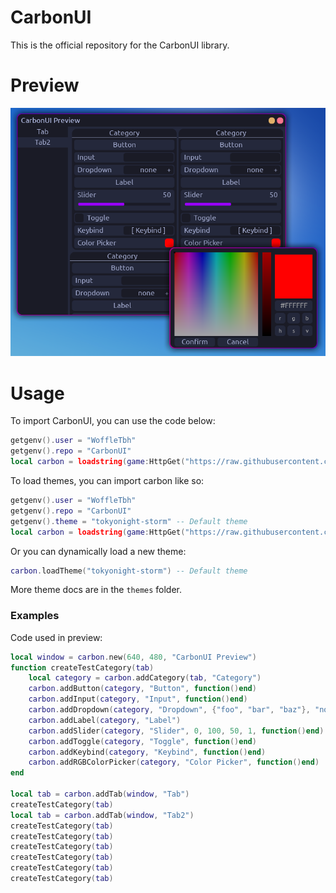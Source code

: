 # CarbonUI
This is the official repository for the CarbonUI library.

# Preview
![Preview](https://github.com/WoffleTbh/CarbonUI/blob/main/githubAssets/preview1.png?raw=true)
# Usage
To import CarbonUI, you can use the code below:
```lua
getgenv().user = "WoffleTbh"
getgenv().repo = "CarbonUI"
local carbon = loadstring(game:HttpGet("https://raw.githubusercontent.com/WoffleTbh/CarbonUI/main/carbonui.lua"))()
```
To load themes, you can import carbon like so:
```lua
getgenv().user = "WoffleTbh"
getgenv().repo = "CarbonUI"
getgenv().theme = "tokyonight-storm" -- Default theme
local carbon = loadstring(game:HttpGet("https://raw.githubusercontent.com/WoffleTbh/CarbonUI/main/carbonui.lua"))()
```
Or you can dynamically load a new theme:
```lua
carbon.loadTheme("tokyonight-storm") -- Default theme
```
More theme docs are in the `themes` folder.
### Examples
Code used in preview:
```lua
local window = carbon.new(640, 480, "CarbonUI Preview")
function createTestCategory(tab)
    local category = carbon.addCategory(tab, "Category")
    carbon.addButton(category, "Button", function()end)
    carbon.addInput(category, "Input", function()end)
    carbon.addDropdown(category, "Dropdown", {"foo", "bar", "baz"}, "none", function()end)
    carbon.addLabel(category, "Label")
    carbon.addSlider(category, "Slider", 0, 100, 50, 1, function()end)
    carbon.addToggle(category, "Toggle", function()end)
    carbon.addKeybind(category, "Keybind", function()end)
    carbon.addRGBColorPicker(category, "Color Picker", function()end)
end

local tab = carbon.addTab(window, "Tab")
createTestCategory(tab)
local tab = carbon.addTab(window, "Tab2")
createTestCategory(tab)
createTestCategory(tab)
createTestCategory(tab)
createTestCategory(tab)
createTestCategory(tab)
createTestCategory(tab)
```
